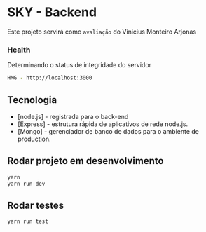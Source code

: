 # SKY - Backend

Este projeto servirá como `avaliação` do Vinicius Monteiro Arjonas

### Health

Determinando o status de integridade do servidor

```bash
HMG - http://localhost:3000
```

## Tecnologia

- [node.js] - registrada para o back-end
- [Express] - estrutura rápida de aplicativos de rede node.js.
- [Mongo] - gerenciador de banco de dados para o ambiente de production.

## Rodar projeto em desenvolvimento

```bash
yarn
yarn run dev
```

## Rodar testes

```bash
yarn run test
```
